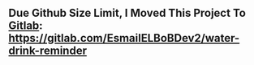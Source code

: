 ## Due Github Size Limit, I Moved This Project To [Gitlab](https://gitlab.com): https://gitlab.com/EsmailELBoBDev2/water-drink-reminder 
